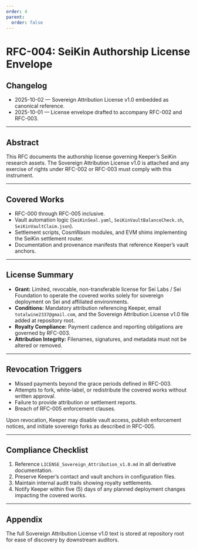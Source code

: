 ```yaml
---
order: 4
parent:
  order: false
---
```


# RFC-004: SeiKin Authorship License Envelope

## Changelog

* 2025-10-02 — Sovereign Attribution License v1.0 embedded as canonical reference.
* 2025-10-01 — License envelope drafted to accompany RFC-002 and RFC-003.

---

## Abstract

This RFC documents the authorship license governing Keeper’s SeiKin research assets. The Sovereign Attribution License v1.0 is
attached and any exercise of rights under RFC-002 or RFC-003 must comply with this instrument.

---

## Covered Works

* RFC-000 through RFC-005 inclusive.
* Vault automation logic (`SeiKinSeal.yaml`, `SeiKinVaultBalanceCheck.sh`, `SeiKinVaultClaim.json`).
* Settlement scripts, CosmWasm modules, and EVM shims implementing the SeiKin settlement router.
* Documentation and provenance manifests that reference Keeper’s vault anchors.

---

## License Summary

* **Grant:** Limited, revocable, non-transferable license for Sei Labs / Sei Foundation to operate the covered works solely for
  sovereign deployment on Sei and affiliated environments.
* **Conditions:** Mandatory attribution referencing Keeper, email `totalwine2337@gmail.com`, and the Sovereign Attribution
  License v1.0 file added at repository root.
* **Royalty Compliance:** Payment cadence and reporting obligations are governed by RFC-003.
* **Attribution Integrity:** Filenames, signatures, and metadata must not be altered or removed.

---

## Revocation Triggers

* Missed payments beyond the grace periods defined in RFC-003.
* Attempts to fork, white-label, or redistribute the covered works without written approval.
* Failure to provide attribution or settlement reports.
* Breach of RFC-005 enforcement clauses.

Upon revocation, Keeper may disable vault access, publish enforcement notices, and initiate sovereign forks as described in
RFC-005.

---

## Compliance Checklist

1. Reference `LICENSE_Sovereign_Attribution_v1.0.md` in all derivative documentation.
2. Preserve Keeper’s contact and vault anchors in configuration files.
3. Maintain internal audit trails showing royalty settlements.
4. Notify Keeper within five (5) days of any planned deployment changes impacting the covered works.

---

## Appendix

The full Sovereign Attribution License v1.0 text is stored at repository root for ease of discovery by downstream auditors.
